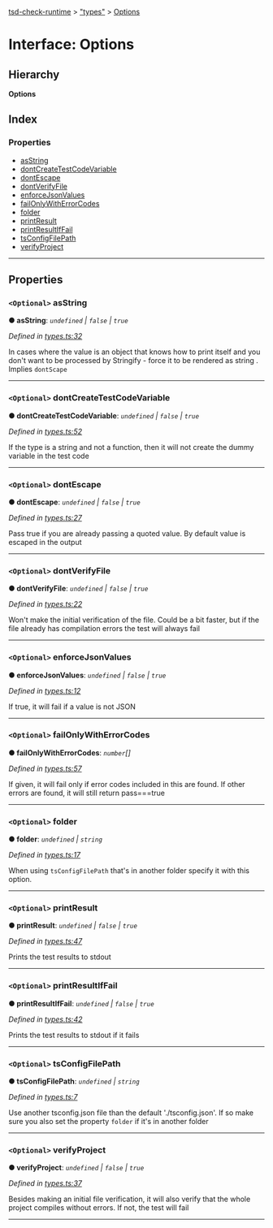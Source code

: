 [tsd-check-runtime](../README.md) > ["types"](../modules/_types_.md) > [Options](../interfaces/_types_.options.md)

# Interface: Options

## Hierarchy

**Options**

## Index

### Properties

* [asString](_types_.options.md#asstring)
* [dontCreateTestCodeVariable](_types_.options.md#dontcreatetestcodevariable)
* [dontEscape](_types_.options.md#dontescape)
* [dontVerifyFile](_types_.options.md#dontverifyfile)
* [enforceJsonValues](_types_.options.md#enforcejsonvalues)
* [failOnlyWithErrorCodes](_types_.options.md#failonlywitherrorcodes)
* [folder](_types_.options.md#folder)
* [printResult](_types_.options.md#printresult)
* [printResultIfFail](_types_.options.md#printresultiffail)
* [tsConfigFilePath](_types_.options.md#tsconfigfilepath)
* [verifyProject](_types_.options.md#verifyproject)

---

## Properties

<a id="asstring"></a>

### `<Optional>` asString

**● asString**: *`undefined` \| `false` \| `true`*

*Defined in [types.ts:32](https://github.com/cancerberoSgx/tsd-check-runtime/blob/c42422b/src/types.ts#L32)*

In cases where the value is an object that knows how to print itself and you don't want to be processed by Stringify - force it to be rendered as string . Implies `dontScape`

___
<a id="dontcreatetestcodevariable"></a>

### `<Optional>` dontCreateTestCodeVariable

**● dontCreateTestCodeVariable**: *`undefined` \| `false` \| `true`*

*Defined in [types.ts:52](https://github.com/cancerberoSgx/tsd-check-runtime/blob/c42422b/src/types.ts#L52)*

If the type is a string and not a function, then it will not create the dummy variable in the test code

___
<a id="dontescape"></a>

### `<Optional>` dontEscape

**● dontEscape**: *`undefined` \| `false` \| `true`*

*Defined in [types.ts:27](https://github.com/cancerberoSgx/tsd-check-runtime/blob/c42422b/src/types.ts#L27)*

Pass true if you are already passing a quoted value. By default value is escaped in the output

___
<a id="dontverifyfile"></a>

### `<Optional>` dontVerifyFile

**● dontVerifyFile**: *`undefined` \| `false` \| `true`*

*Defined in [types.ts:22](https://github.com/cancerberoSgx/tsd-check-runtime/blob/c42422b/src/types.ts#L22)*

Won't make the initial verification of the file. Could be a bit faster, but if the file already has compilation errors the test will always fail

___
<a id="enforcejsonvalues"></a>

### `<Optional>` enforceJsonValues

**● enforceJsonValues**: *`undefined` \| `false` \| `true`*

*Defined in [types.ts:12](https://github.com/cancerberoSgx/tsd-check-runtime/blob/c42422b/src/types.ts#L12)*

If true, it will fail if a value is not JSON

___
<a id="failonlywitherrorcodes"></a>

### `<Optional>` failOnlyWithErrorCodes

**● failOnlyWithErrorCodes**: *`number`[]*

*Defined in [types.ts:57](https://github.com/cancerberoSgx/tsd-check-runtime/blob/c42422b/src/types.ts#L57)*

If given, it will fail only if error codes included in this are found. If other errors are found, it will still return pass===true

___
<a id="folder"></a>

### `<Optional>` folder

**● folder**: *`undefined` \| `string`*

*Defined in [types.ts:17](https://github.com/cancerberoSgx/tsd-check-runtime/blob/c42422b/src/types.ts#L17)*

When using `tsConfigFilePath` that's in another folder specify it with this option.

___
<a id="printresult"></a>

### `<Optional>` printResult

**● printResult**: *`undefined` \| `false` \| `true`*

*Defined in [types.ts:47](https://github.com/cancerberoSgx/tsd-check-runtime/blob/c42422b/src/types.ts#L47)*

Prints the test results to stdout

___
<a id="printresultiffail"></a>

### `<Optional>` printResultIfFail

**● printResultIfFail**: *`undefined` \| `false` \| `true`*

*Defined in [types.ts:42](https://github.com/cancerberoSgx/tsd-check-runtime/blob/c42422b/src/types.ts#L42)*

Prints the test results to stdout if it fails

___
<a id="tsconfigfilepath"></a>

### `<Optional>` tsConfigFilePath

**● tsConfigFilePath**: *`undefined` \| `string`*

*Defined in [types.ts:7](https://github.com/cancerberoSgx/tsd-check-runtime/blob/c42422b/src/types.ts#L7)*

Use another tsconfig.json file than the default './tsconfig.json'. If so make sure you also set the property `folder` if it's in another folder

___
<a id="verifyproject"></a>

### `<Optional>` verifyProject

**● verifyProject**: *`undefined` \| `false` \| `true`*

*Defined in [types.ts:37](https://github.com/cancerberoSgx/tsd-check-runtime/blob/c42422b/src/types.ts#L37)*

Besides making an initial file verification, it will also verify that the whole project compiles without errors. If not, the test will fail

___

